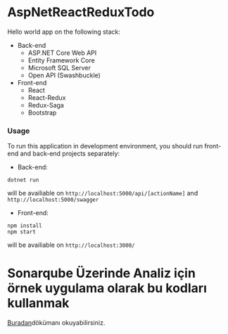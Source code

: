 # AspNetReactReduxTodo
Hello world app on the following stack:

- Back-end
  - ASP.NET Core Web API
  - Entity Framework Core
  - Microsoft SQL Server
  - Open API (Swashbuckle)
- Front-end
  - React
  - React-Redux
  - Redux-Saga
  - Bootstrap

### Usage
To run this application in development environment, you should run front-end and back-end projects separately:

- Back-end:
```
dotnet run
```
will be availiable on `http://localhost:5000/api/[actionName]` and `http://localhost:5000/swagger`

- Front-end:
```
npm install
npm start
```
will be availiable on `http://localhost:3000/`

# Sonarqube Üzerinde Analiz için örnek uygulama olarak bu kodları kullanmak


[Buradan](https://wiki.secops.com.tr/tr/genel/sonarqube-asp-net-analizi)dökümanı okuyabilirsiniz.


